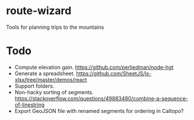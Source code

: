 # route-wizard

Tools for planning trips to the mountains

# Todo

* Compute elevation gain. https://github.com/perliedman/node-hgt
* Generate a spreadsheet. https://github.com/SheetJS/js-xlsx/tree/master/demos/react
* Support folders.
* Non-hacky sorting of segments. https://stackoverflow.com/questions/49883480/combine-a-sequence-of-linestring
* Export GeoJSON file with renamed segments for ordering in Caltopo?
